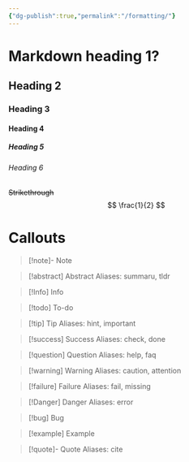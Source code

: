 ```yaml
---
{"dg-publish":true,"permalink":"/formatting/"}
---
```



# Markdown heading 1?
## Heading 2
### Heading 3
#### Heading 4
##### Heading 5
###### Heading 6
~~Strikethrough~~
$$
\frac{1}{2}
$$
# Callouts
> [!note]- Note

> [!abstract] Abstract
> Aliases: summaru, tldr

> [!Info] Info

> [!todo] To-do

> [!tip] Tip
> Aliases: hint, important

> [!success] Success
> Aliases: check, done

> [!question] Question
> Aliases: help, faq

> [!warning] Warning
> Aliases: caution, attention

> [!failure] Failure
> Aliases: fail, missing

> [!Danger] Danger
> Aliases: error

> [!bug] Bug

> [!example] Example

> [!quote]- Quote
> Aliases: cite


